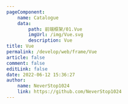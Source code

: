 ```yaml
---
pageComponent:
    name: Catalogue
    data:
        path: 前端框架/01.Vue
        imgUrl: /img/Vue.svg
        description: Vue
title: Vue
permalink: /develop/web/frame/Vue
article: false
comment: false
editLink: false
date: 2022-06-12 15:36:27
author:
    name: NeverStop1024
    link: https://github.com/NeverStop1024
---
```

